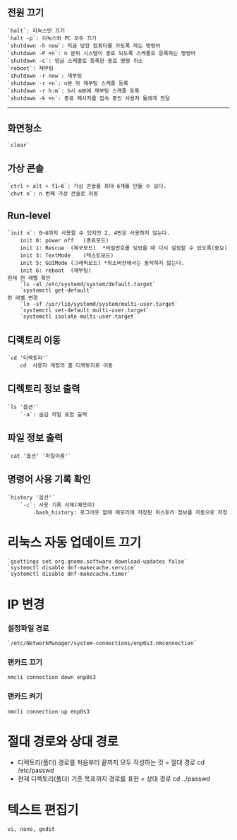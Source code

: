 ## 전원 끄기
	`halt`: 리눅스만 끄기
	`halt -p`: 리눅스와 PC 모두 끄기
	`shutdown -h now`: 지금 당장 컴퓨터를 끄도록 하는 명령어
	`shutdown -P +n`: n 분뒤 시스템이 종료 되도록 스케줄로 등록하는 명령어
	`shutdown -c`: 방금 스케줄로 등록한 종료 명령 취소
	`reboot`: 재부팅
	`shutdown -r now`: 재부팅
	`shutdown -r +n`: n분 뒤 재부팅 스케줄 등록
	`shutdown -r h:m`: h시 m분에 재부팅 스케줄 등록
	`shutdown -k +n`: 종료 메시지를 접속 중인 사용자 들에게 전달
---
## 화면청소
	`clear`

## 가상 콘솔
	`ctrl + alt + f1~6`: 가상 콘솔를 최대 6개를 만들 수 있다.
	`chvt n`: n 번째 가상 콘솔로 이동

## Run-level
	`init n`: 0~6까지 사용할 수 있지만 2, 4번은 사용하지 않는다.
		init 0: power off	(종료모드)
		init 1: Rescue	(복구모드) 	*비밀번호를 잊었을 때 다시 설정할 수 있도록(중요)
		init 3: TextMode	(텍스트모드)
		init 5: GUIMode	(그래픽모드)	*최소버전에서는 동작하지 않는다.
		init 6: reboot	(재부팅)
	현재 런 레벨 확인
		`ls -al /etc/systemd/system/default.target`
		`systemctl get-default`
	런 레벨 변경
		`ln -sf /usr/lib/systemd/system/multi-user.target`
		`systemctl set-default multi-user.target`
		`systemctl isolate multi-user.target`
## 디렉토리 이동
	`cd '디렉토리'`
		cd	사용자 계정의 홈 디렉토리로 이동

## 디렉토리 정보 출력
	`ls '옵션'`
		`-a`: 숨김 파일 포함 출력

## 파일 정보 출력
	`cat '옵션' '파일이름'`

## 명령어 사용 기록 확인
	`history '옵션'`
		`-c`: 사용 기록 삭제(메모리)
			.bash_history: 로그아웃 할때 메모리에 저장된 히스토리 정보를 자동으로 저장

# 리눅스 자동 업데이트 끄기
	`gsettings set org.gnome.software download-updates false`
	`systemctl disable dnf-makecache.service`
	`systemctl disable dnf-makecache.timer`




# IP 변경
### 설정파일 경로
	`/etc/NetworkManager/system-connections/enp0s3.nmconnection`

### 랜카드 끄기
	nmcli connection down enp0s3

### 랜카드 켜기
	nmcli connection up enp0s3

# 절대 경로와 상대 경로
- 디렉토리(폴더) 경로를 처음부터 끝까지 모두 작성하는 것 = 절대 경로
	cd /etc/passwd
- 현재 디렉토리(폴더) 기준 목표까지 경로를 표현 = 상대 경로
	cd ../passwd

# 텍스트 편집기
	vi, nano, gedit
